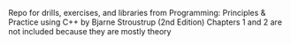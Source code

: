 Repo for drills, exercises, and libraries from Programming: Principles & Practice using C++ by Bjarne Stroustrup (2nd Edition)
Chapters 1 and 2 are not included because they are mostly theory

